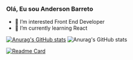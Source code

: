 ### Olá, Eu sou Anderson Barreto
- 👀 I’m interested Front End Developer
- 🌱 I’m currently learning React

[![Anurag's GitHub stats](https://github-readme-stats.vercel.app/api?username=andersonDias89)](https://github.com/anuraghazra/github-readme-stats)
![Anurag's GitHub stats](https://github-readme-stats.vercel.app/api?username=andersonDias89&show_icons=true&theme=radical)

[![Readme Card](https://github-readme-stats.vercel.app/api/pin/?username=andersonDias89&repo=github-readme-stats)](https://github.com/andersonDias89/github-readme-stats)



